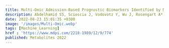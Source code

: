 ```yaml
---
title: Multi-Omic Admission-Based Prognostic Biomarkers Identified by Machine Learning Algorithms Predict Patient Recovery and 30-Day Survival in Trauma Patients
description: Abdelhamid SS, Scioscia J, Vodovotz Y, Wu J, Rosengart A*, Sung E, Rahman S, Voinchet R, Bonaroti J, Li S, Darby JL, Kar UK, Neal MD, Sperry J, Das J*, Billiar TR
date: 2022-08-23 15:01:35 +0300
image: '/images/Multi-Omic.webp'
tags: [Machine_Learning]
href : 'https://www.mdpi.com/2218-1989/12/9/774'
published: Metabolites 2022
---
```

